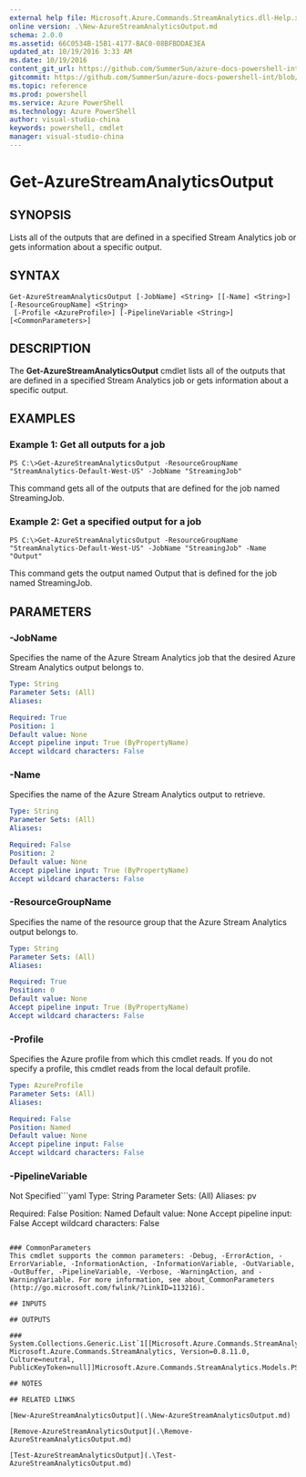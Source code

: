 ```yaml
---
external help file: Microsoft.Azure.Commands.StreamAnalytics.dll-Help.xml
online version: .\New-AzureStreamAnalyticsOutput.md
schema: 2.0.0
ms.assetid: 66C0534B-15B1-4177-BAC0-08BFBDDAE3EA
updated_at: 10/19/2016 3:33 AM
ms.date: 10/19/2016
content_git_url: https://github.com/SummerSun/azure-docs-powershell-int/blob/master/azureps-cmdlets-docs/ResourceManager/AzureRM.StreamAnalytics/v0.9.8/Get-AzureStreamAnalyticsOutput.md
gitcommit: https://github.com/SummerSun/azure-docs-powershell-int/blob/c0d1e448da01261236e9ece01ca5c2a98effbf31/azureps-cmdlets-docs/ResourceManager/AzureRM.StreamAnalytics/v0.9.8/Get-AzureStreamAnalyticsOutput.md
ms.topic: reference
ms.prod: powershell
ms.service: Azure PowerShell
ms.technology: Azure PowerShell
author: visual-studio-china
keywords: powershell, cmdlet
manager: visual-studio-china
---
```


# Get-AzureStreamAnalyticsOutput

## SYNOPSIS
Lists all of the outputs that are defined in a specified Stream Analytics job or gets information about a specific output.

## SYNTAX

```
Get-AzureStreamAnalyticsOutput [-JobName] <String> [[-Name] <String>] [-ResourceGroupName] <String>
 [-Profile <AzureProfile>] [-PipelineVariable <String>] [<CommonParameters>]
```

## DESCRIPTION
The **Get-AzureStreamAnalyticsOutput** cmdlet lists all of the outputs that are defined in a specified Stream Analytics job or gets information about a specific output.

## EXAMPLES

### Example 1: Get all outputs for a job
```
PS C:\>Get-AzureStreamAnalyticsOutput -ResourceGroupName "StreamAnalytics-Default-West-US" -JobName "StreamingJob"
```

This command gets all of the outputs that are defined for the job named StreamingJob.

### Example 2: Get a specified output for a job
```
PS C:\>Get-AzureStreamAnalyticsOutput -ResourceGroupName "StreamAnalytics-Default-West-US" -JobName "StreamingJob" -Name "Output"
```

This command gets the output named Output that is defined for the job named StreamingJob.

## PARAMETERS

### -JobName
Specifies the name of the Azure Stream Analytics job that the desired Azure Stream Analytics output belongs to.

```yaml
Type: String
Parameter Sets: (All)
Aliases: 

Required: True
Position: 1
Default value: None
Accept pipeline input: True (ByPropertyName)
Accept wildcard characters: False
```

### -Name
Specifies the name of the Azure Stream Analytics output to retrieve.

```yaml
Type: String
Parameter Sets: (All)
Aliases: 

Required: False
Position: 2
Default value: None
Accept pipeline input: True (ByPropertyName)
Accept wildcard characters: False
```

### -ResourceGroupName
Specifies the name of the resource group that the Azure Stream Analytics output belongs to.

```yaml
Type: String
Parameter Sets: (All)
Aliases: 

Required: True
Position: 0
Default value: None
Accept pipeline input: True (ByPropertyName)
Accept wildcard characters: False
```

### -Profile
Specifies the Azure profile from which this cmdlet reads.
If you do not specify a profile, this cmdlet reads from the local default profile.

```yaml
Type: AzureProfile
Parameter Sets: (All)
Aliases: 

Required: False
Position: Named
Default value: None
Accept pipeline input: False
Accept wildcard characters: False
```

### -PipelineVariable
Not Specified```yaml
Type: String
Parameter Sets: (All)
Aliases: pv

Required: False
Position: Named
Default value: None
Accept pipeline input: False
Accept wildcard characters: False
```

### CommonParameters
This cmdlet supports the common parameters: -Debug, -ErrorAction, -ErrorVariable, -InformationAction, -InformationVariable, -OutVariable, -OutBuffer, -PipelineVariable, -Verbose, -WarningAction, and -WarningVariable. For more information, see about_CommonParameters (http://go.microsoft.com/fwlink/?LinkID=113216).

## INPUTS

## OUTPUTS

### System.Collections.Generic.List`1[[Microsoft.Azure.Commands.StreamAnalytics.Models.PSOutput, Microsoft.Azure.Commands.StreamAnalytics, Version=0.8.11.0, Culture=neutral, PublicKeyToken=null]]Microsoft.Azure.Commands.StreamAnalytics.Models.PSOutput

## NOTES

## RELATED LINKS

[New-AzureStreamAnalyticsOutput](.\New-AzureStreamAnalyticsOutput.md)

[Remove-AzureStreamAnalyticsOutput](.\Remove-AzureStreamAnalyticsOutput.md)

[Test-AzureStreamAnalyticsOutput](.\Test-AzureStreamAnalyticsOutput.md)


